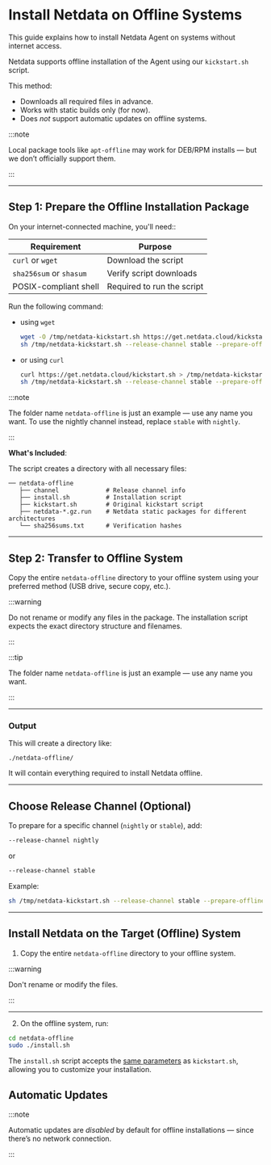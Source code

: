 # Install Netdata on Offline Systems

This guide explains how to install Netdata Agent on systems without internet access.

Netdata supports offline installation of the Agent using our `kickstart.sh` script.

This method:

- Downloads all required files in advance.
- Works with static builds only (for now).
- Does *not* support automatic updates on offline systems.

:::note

Local package tools like `apt-offline` may work for DEB/RPM installs — but we don’t officially support them.

:::

---

## Step 1: Prepare the Offline Installation Package

On your internet-connected machine, you'll need::

| Requirement             | Purpose                    |
|-------------------------|----------------------------|
| `curl` or `wget`        | Download the script        |
| `sha256sum` or `shasum` | Verify script downloads    |
| POSIX-compliant shell   | Required to run the script |

Run the following command:

- using `wget`
  ```bash
  wget -O /tmp/netdata-kickstart.sh https://get.netdata.cloud/kickstart.sh
  sh /tmp/netdata-kickstart.sh --release-channel stable --prepare-offline-install-source ./netdata-offline
  ```
- or using `curl`
  ```bash
  curl https://get.netdata.cloud/kickstart.sh > /tmp/netdata-kickstart.sh
  sh /tmp/netdata-kickstart.sh --release-channel stable --prepare-offline-install-source ./netdata-offline
  ```

:::note

The folder name `netdata-offline` is just an example — use any name you want.
To use the nightly channel instead, replace `stable` with `nightly`.

:::

**What's Included**:

The script creates a directory with all necessary files:

```
── netdata-offline
   ├── channel             # Release channel info
   ├── install.sh          # Installation script
   ├── kickstart.sh        # Original kickstart script
   ├── netdata-*.gz.run    # Netdata static packages for different architectures
   └── sha256sums.txt      # Verification hashes
```

---

## Step 2: Transfer to Offline System

Copy the entire `netdata-offline` directory to your offline system using your preferred method (USB drive, secure copy, etc.).

:::warning

Do not rename or modify any files in the package.
The installation script expects the exact directory structure and filenames.

:::

:::tip

The folder name `netdata-offline` is just an example — use any name you want.

:::

---

### Output

This will create a directory like:

```
./netdata-offline/
```

It will contain everything required to install Netdata offline.

---

## Choose Release Channel (Optional)

To prepare for a specific channel (`nightly` or `stable`), add:

```bash
--release-channel nightly
```

or

```bash
--release-channel stable
```

Example:

```bash
sh /tmp/netdata-kickstart.sh --release-channel stable --prepare-offline-install-source ./netdata-offline
```

---

## Install Netdata on the Target (Offline) System

1. Copy the entire `netdata-offline` directory to your offline system.

:::warning

Don't rename or modify the files.

:::

---

2. On the offline system, run:

```bash
cd netdata-offline
sudo ./install.sh
```

The `install.sh` script accepts the [same parameters](/packaging/installer/methods/kickstart.md#optional-parameters-for-kickstartsh) as `kickstart.sh`, allowing you to customize your installation.

## Automatic Updates

:::note

Automatic updates are *disabled* by default for offline installations — since there’s no network connection.

:::